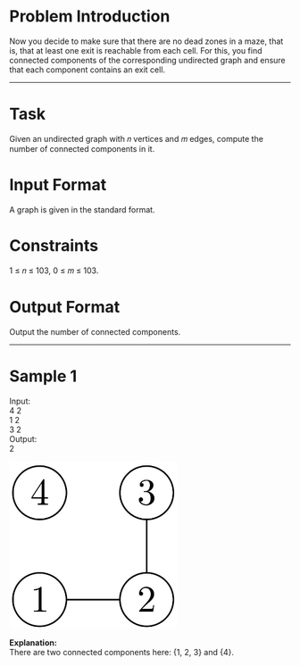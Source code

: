 # Problem Introduction
Now you decide to make sure that there are no dead zones in a maze, that is, that at least one exit is
reachable from each cell. For this, you find connected components of the corresponding undirected graph
and ensure that each component contains an exit cell.
<hr>

# Task
Given an undirected graph with 𝑛 vertices and 𝑚 edges, compute the number of connected components
in it.

# Input Format
A graph is given in the standard format.

# Constraints
1 ≤ 𝑛 ≤ 103, 0 ≤ 𝑚 ≤ 103.

# Output Format
Output the number of connected components.
<hr>

# Sample 1
  Input:<br>
  4 2<br>
  1 2<br>
  3 2<br>
  Output:<br>
  2<br>
  
<img src="img.jpg" width="300" height="300">
 
 <strong>Explanation:</strong><br>
 There are two connected components here: {1, 2, 3} and {4}.
